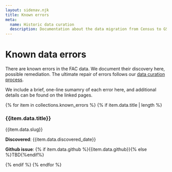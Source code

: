 ```yaml
---
layout: sidenav.njk
title: Known errors
meta:
  name: Historic data curation
  description: Documentation about the data migration from Census to GSA.
---
```


# Known data errors

There are known errors in the FAC data. We document their discovery here, possible remediation. The ultimate repair of errors follows our [data curation process]().

We include a brief, one-line sumamry of each error here, and additional details can be found on the linked pages.

<div class="grid-container">
    {% for item in collections.known_errors %}
        {% if item.data.title | length %}
            <div class="grid-row">
                <div>
                    <h3 href="{{ item.data.title | slugify }}">{{item.data.title}}</h3>
                    <p>{{item.data.slug}}</p>
                    <p><b>Discovered</b>: {{item.data.discovered_date}}</p>
                    <p><b>Github issue</b>: {% if item.data.github %}{{item.data.github}}{% else %}TBD{%endif%}
                </div>
            </div>
        {% endif %}
    {% endfor %}
</div>
